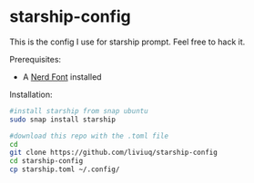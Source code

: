 # starship-config

This is the config I use for starship prompt. Feel free to hack it.

Prerequisites:
 - A [Nerd Font](https://www.nerdfonts.com/font-downloads) installed

Installation:

```sh
#install starship from snap ubuntu
sudo snap install starship 

#download this repo with the .toml file
cd
git clone https://github.com/liviuq/starship-config
cd starship-config
cp starship.toml ~/.config/
```


